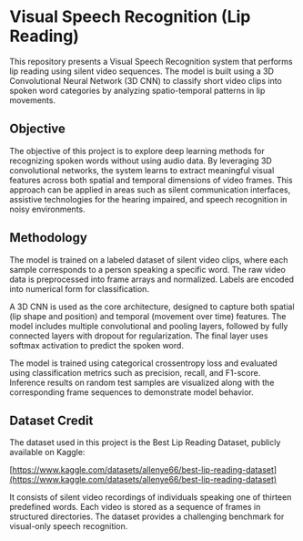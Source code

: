 # Visual Speech Recognition (Lip Reading)

This repository presents a Visual Speech Recognition system that performs lip reading using silent video sequences. The model is built using a 3D Convolutional Neural Network (3D CNN) to classify short video clips into spoken word categories by analyzing spatio-temporal patterns in lip movements.

## Objective

The objective of this project is to explore deep learning methods for recognizing spoken words without using audio data. By leveraging 3D convolutional networks, the system learns to extract meaningful visual features across both spatial and temporal dimensions of video frames. This approach can be applied in areas such as silent communication interfaces, assistive technologies for the hearing impaired, and speech recognition in noisy environments.

## Methodology

The model is trained on a labeled dataset of silent video clips, where each sample corresponds to a person speaking a specific word. The raw video data is preprocessed into frame arrays and normalized. Labels are encoded into numerical form for classification.

A 3D CNN is used as the core architecture, designed to capture both spatial (lip shape and position) and temporal (movement over time) features. The model includes multiple convolutional and pooling layers, followed by fully connected layers with dropout for regularization. The final layer uses softmax activation to predict the spoken word.

The model is trained using categorical crossentropy loss and evaluated using classification metrics such as precision, recall, and F1-score. Inference results on random test samples are visualized along with the corresponding frame sequences to demonstrate model behavior.

## Dataset Credit

The dataset used in this project is the Best Lip Reading Dataset, publicly available on Kaggle:

[https://www.kaggle.com/datasets/allenye66/best-lip-reading-dataset](https://www.kaggle.com/datasets/allenye66/best-lip-reading-dataset)

It consists of silent video recordings of individuals speaking one of thirteen predefined words. Each video is stored as a sequence of frames in structured directories. The dataset provides a challenging benchmark for visual-only speech recognition.
